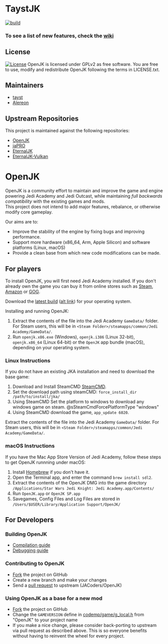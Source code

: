 # TaystJK
[![build](https://github.com/taysta/TaystJK/actions/workflows/build.yml/badge.svg)](https://github.com/taysta/TaystJK/actions/workflows/build.yml)
### To see a list of new features, check the [wiki](https://taysta.github.io/TaystJK/)

## License
[![License](https://img.shields.io/github/license/eternalcodes/EternalJK.svg)](https://github.com/taysta/TaystJK/blob/master/LICENSE.txt)
OpenJK is licensed under GPLv2 as free software. You are free to use, modify and redistribute OpenJK following the terms in LICENSE.txt.

## Maintainers
* [tayst](https://github.com/taysta)
* [Alereon](https://github.com/taysta)

## Upstream Repositories
This project is maintained against the following repositories:
* [OpenJK](https://github.com/JACoders/OpenJK)
* [jaPRO](https://github.com/videoP/jaPRO)
* [EternalJK](https://github.com/eternalcodes/EternalJK)
* [EternalJK-Vulkan](https://github.com/JKSunny/EternalJK)

# OpenJK

OpenJK is a community effort to maintain and improve the game and engine powering Jedi Academy and Jedi Outcast, while maintaining _full backwards compatibility_ with the existing games and mods.  
This project does not intend to add major features, rebalance, or otherwise modify core gameplay.

Our aims are to:

- Improve the stability of the engine by fixing bugs and improving performance.
- Support more hardware (x86_64, Arm, Apple Silicon) and software platforms (Linux, macOS)
- Provide a clean base from which new code modifications can be made.


## For players

To install OpenJK, you will first need Jedi Academy installed. If you don't already own the game you can buy it from online stores such as [Steam](https://store.steampowered.com/app/6020/), [Amazon](https://www.amazon.com/Star-Wars-Jedi-Knight-Academy-Pc/dp/B0000A2MCN) or [GOG](https://www.gog.com/game/star_wars_jedi_knight_jedi_academy).

Download the [latest build](https://github.com/JACoders/OpenJK/releases/tag/latest) ([alt link](https://builds.openjk.org)) for your operating system.

Installing and running OpenJK:

1. Extract the contents of the file into the Jedi Academy `GameData/` folder. For Steam users, this will be in `<Steam Folder>/steamapps/common/Jedi Academy/GameData/`.
1. Run `openjk.x86.exe` (Windows), `openjk.i386` (Linux 32-bit), `openjk.x86_64` (Linux 64-bit) or the `OpenJK` app bundle (macOS), depending on your operating system.

### Linux Instructions

If you do not have an existing JKA installation and need to download the base game:

1. Download and Install SteamCMD [SteamCMD](https://developer.valvesoftware.com/wiki/SteamCMD#Linux).
1. Set the download path using steamCMD: `force_install_dir /path/to/install/jka/`
1. Using SteamCMD Set the platform to windows to download any windows game on steam. @sSteamCmdForcePlatformType "windows"
1. Using SteamCMD download the game, `app_update 6020`.

Extract the contents of the file into the Jedi Academy `GameData/` folder. For Steam users, this will be in `<Steam Folder>/steamapps/common/Jedi Academy/GameData/`.

### macOS Instructions

If you have the Mac App Store Version of Jedi Academy, follow these steps to get OpenJK runnning under macOS:

1. Install [Homebrew](https://brew.sh/) if you don't have it.
1. Open the Terminal app, and enter the command `brew install sdl2`.
1. Extract the contents of the OpenJK DMG into the game directory `/Applications/Star Wars Jedi Knight: Jedi Academy.app/Contents/`
1. Run `OpenJK.app` or `OpenJK SP.app`
1. Savegames, Config Files and Log Files are stored in `/Users/$USER/Library/Application Support/OpenJK/`

## For Developers

### Building OpenJK

- [Compilation guide](https://github.com/JACoders/OpenJK/wiki/Compilation-guide)
- [Debugging guide](https://github.com/JACoders/OpenJK/wiki/Debugging)

### Contributing to OpenJK

- [Fork](https://github.com/JACoders/OpenJK/fork) the project on GitHub
- Create a new branch and make your changes
- Send a [pull request](https://help.github.com/articles/creating-a-pull-request) to upstream (JACoders/OpenJK)

### Using OpenJK as a base for a new mod

- [Fork](https://github.com/JACoders/OpenJK/fork) the project on GitHub
- Change the `GAMEVERSION` define in [codemp/game/g_local.h](https://github.com/JACoders/OpenJK/blob/master/codemp/game/g_local.h) from "OpenJK" to your project name
- If you make a nice change, please consider back-porting to upstream via pull request as described above. This is so everyone benefits without having to reinvent the wheel for every project.
